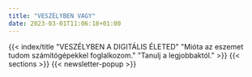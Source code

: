 ```yaml
---
title: "VESZÉLYBEN VAGY"
date: 2023-03-01T11:06:18+01:00
---
```

{{< index/title "VESZÉLYBEN A DIGITÁLIS ÉLETED" "Mióta az eszemet tudom számítógépekkel foglalkozom." "Tanulj a legjobbaktól." >}}
{{< sections >}}
{{< newsletter-popup >}}
